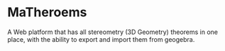 # MaTheroems
A Web platform that has all stereometry (3D Geometry) theorems in one place, with the ability to export and import them from geogebra.
